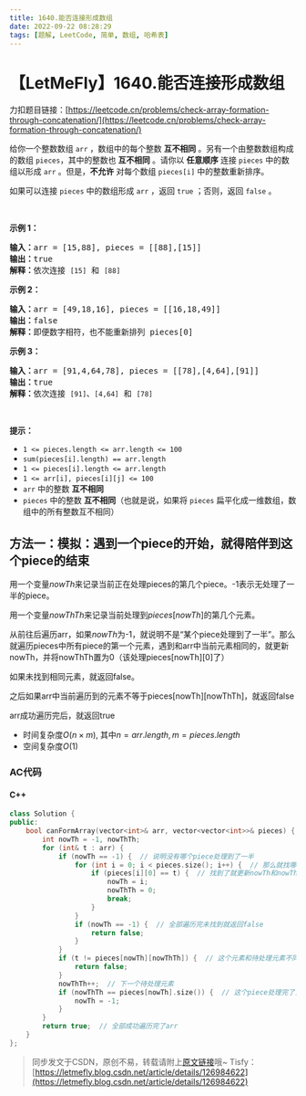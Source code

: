 ```yaml
---
title: 1640.能否连接形成数组
date: 2022-09-22 08:28:29
tags: [题解, LeetCode, 简单, 数组, 哈希表]
---
```


# 【LetMeFly】1640.能否连接形成数组

力扣题目链接：[https://leetcode.cn/problems/check-array-formation-through-concatenation/](https://leetcode.cn/problems/check-array-formation-through-concatenation/)

<p>给你一个整数数组 <code>arr</code> ，数组中的每个整数 <strong>互不相同</strong> 。另有一个由整数数组构成的数组 <code>pieces</code>，其中的整数也 <strong>互不相同</strong> 。请你以 <strong>任意顺序</strong> 连接 <code>pieces</code> 中的数组以形成 <code>arr</code> 。但是，<strong>不允许</strong> 对每个数组 <code>pieces[i]</code> 中的整数重新排序。</p>

<p>如果可以连接<em> </em><code>pieces</code> 中的数组形成 <code>arr</code> ，返回 <code>true</code> ；否则，返回 <code>false</code> 。</p>

<p>&nbsp;</p>

<p><strong>示例 1：</strong></p>

<pre>
<strong>输入：</strong>arr = [15,88], pieces = [[88],[15]]
<strong>输出：</strong>true
<strong>解释：</strong>依次连接 <code>[15]</code> 和 <code>[88]</code>
</pre>

<p><strong>示例 2：</strong></p>

<pre>
<strong>输入：</strong>arr = [49,18,16], pieces = [[16,18,49]]
<strong>输出：</strong>false
<strong>解释：</strong>即便数字相符，也不能重新排列 pieces[0]
</pre>

<p><strong>示例 3：</strong></p>

<pre>
<strong>输入：</strong>arr = [91,4,64,78], pieces = [[78],[4,64],[91]]
<strong>输出：</strong>true
<strong>解释：</strong>依次连接 <code>[91]</code>、<code>[4,64]</code> 和 <code>[78]</code></pre>

<p>&nbsp;</p>

<p><strong>提示：</strong></p>

<ul>
	<li><code>1 &lt;= pieces.length &lt;= arr.length &lt;= 100</code></li>
	<li><code>sum(pieces[i].length) == arr.length</code></li>
	<li><code>1 &lt;= pieces[i].length &lt;= arr.length</code></li>
	<li><code>1 &lt;= arr[i], pieces[i][j] &lt;= 100</code></li>
	<li><code>arr</code> 中的整数 <strong>互不相同</strong></li>
	<li><code>pieces</code> 中的整数 <strong>互不相同</strong>（也就是说，如果将 <code>pieces</code> 扁平化成一维数组，数组中的所有整数互不相同）</li>
</ul>


    
## 方法一：模拟：遇到一个piece的开始，就得陪伴到这个piece的结束

用一个变量$nowTh$来记录当前正在处理pieces的第几个piece。-1表示无处理了一半的piece。

用一个变量$nowThTh$来记录当前处理到$pieces[nowTh]$的第几个元素。

从前往后遍历arr，如果$nowTh$为-1，就说明不是“某个piece处理到了一半”。那么就遍历pieces中所有piece的第一个元素，遇到和arr中当前元素相同的，就更新nowTh，并将nowThTh置为0（该处理pieces[nowTh][0]了）

如果未找到相同元素，就返回false。

之后如果arr中当前遍历到的元素不等于pieces[nowTh][nowThTh]，就返回false

arr成功遍历完后，就返回true

+ 时间复杂度$O(n\times m)$, 其中$n=arr.length, m = pieces.length$
+ 空间复杂度$O(1)$

### AC代码

#### C++

```cpp
class Solution {
public:
    bool canFormArray(vector<int>& arr, vector<vector<int>>& pieces) {
        int nowTh = -1, nowThTh;
        for (int& t : arr) {
            if (nowTh == -1) {  // 说明没有哪个piece处理到了一半
                for (int i = 0; i < pieces.size(); i++) {  // 那么就找哪个piece的第一个元素和t相同
                    if (pieces[i][0] == t) {  // 找到了就更新nowTh和nowThTh
                        nowTh = i;
                        nowThTh = 0;
						break;
                    }
                }
                if (nowTh == -1) {  // 全部遍历完未找到就返回false
                    return false;
                }
            }
            if (t != pieces[nowTh][nowThTh]) {  // 这个元素和待处理元素不同就返回false
                return false;
            }
            nowThTh++;  // 下一个待处理元素
            if (nowThTh == pieces[nowTh].size()) {  // 这个piece处理完了，下次就需要重新寻找了
                nowTh = -1;
            }
        }
        return true;  // 全部成功遍历完了arr
    }
};
```

> 同步发文于CSDN，原创不易，转载请附上[原文链接](https://blog.tisfy.eu.org/2022/09/22/LeetCode%201640.%E8%83%BD%E5%90%A6%E8%BF%9E%E6%8E%A5%E5%BD%A2%E6%88%90%E6%95%B0%E7%BB%84/)哦~
> Tisfy：[https://letmefly.blog.csdn.net/article/details/126984622](https://letmefly.blog.csdn.net/article/details/126984622)
